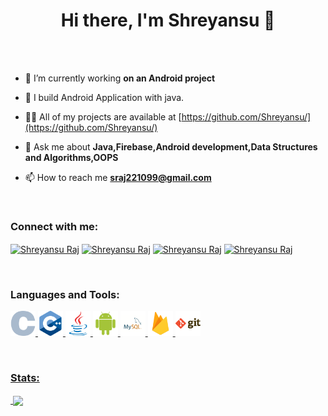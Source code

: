 <h1 align="center">Hi there, I'm Shreyansu  👋</h1>


<br/><br/>

- 🌱 I’m currently working **on an Android project**

- 📄 I build Android Application with java.

- 👨‍💻 All of my projects are available at [https://github.com/Shreyansu/](https://github.com/Shreyansu/)

- 💬 Ask me about **Java,Firebase,Android development,Data Structures and Algorithms,OOPS**

- 📫 How to reach me **sraj221099@gmail.com**

 

<br/>

<p align="left">
<h3 align="left">Connect with me:</h3>
<a href="https://www.linkedin.com/in/shreyansu-raj-526289169/" target="_blank"><img align="center" src="https://cdn.jsdelivr.net/npm/simple-icons@3.0.1/icons/linkedin.svg" alt="Shreyansu Raj" height="30" width="40" /></a>
<a href="https://leetcode.com/shreyansu123/" target="_blank"><img align="center" src="https://cdn.jsdelivr.net/npm/simple-icons@3.0.1/icons/leetcode.svg" alt="Shreyansu Raj" height="30" width="40" /></a>
<a href="https://www.codechef.com/users/shreyansu123" target="_blank"><img align="center" src="https://cdn.jsdelivr.net/npm/simple-icons@3.0.1/icons/codechef.svg" alt="Shreyansu Raj" height="30" width="40" /></a>
<a href="https://www.hackerrank.com/sraj221099" target="_blank"><img align="center" src="https://cdn.jsdelivr.net/npm/simple-icons@3.0.1/icons/hackerrank.svg" alt="Shreyansu Raj" height="30" width="40" /></a>

</p>

<br/>

<h3 align="left">Languages and Tools:</h3>
<p align="left">
  <a href="https://www.cprogramming.com/" target="_blank"> <img src="https://raw.githubusercontent.com/devicons/devicon/master/icons/c/c-original.svg" alt="c" width="40" height="40"/> </a>
   <a href="https://www.w3schools.com/cpp/" target="_blank"> <img src="https://raw.githubusercontent.com/devicons/devicon/master/icons/cplusplus/cplusplus-original.svg" alt="cplusplus" width="40" height="40"/>
   <a href="https://www.java.com/en/" target="_blank"> <img src="https://raw.githubusercontent.com/devicons/devicon/master/icons/java/java-original.svg" alt="c" width="40" height="40"/> </a> 
   <a href="https://www.android.com/intl/en_in/" target="_blank"> <img src="https://raw.githubusercontent.com/devicons/devicon/master/icons/android/android-original.svg" alt="android" width="40" height="40"/> 
   <a href="https://www.mysql.com/" target="_blank"> <img src="https://raw.githubusercontent.com/github/explore/80688e429a7d4ef2fca1e82350fe8e3517d3494d/topics/mysql/mysql.png" alt="My Sql" width="40" height="40"/>
   <a href="https://firebase.google.com/" target="_blank"> <img src="https://raw.githubusercontent.com/github/explore/80688e429a7d4ef2fca1e82350fe8e3517d3494d/topics/firebase/firebase.png" alt="firebase" width="40" height="40"/>
   <a href="https://git-scm.com/" target="_blank"> <img src="https://raw.githubusercontent.com/github/explore/80688e429a7d4ef2fca1e82350fe8e3517d3494d/topics/git/git.png" alt="java" width="40" height="40"/>


</p>


<br/>

<h3 align="left">Stats:</h3>

<p>&nbsp;<img align="center" src="https://github-readme-stats.vercel.app/api?username=Shreyansu&show_icons=true&count_private=true%22%20alt=%22Shreyansu%22" /></p>
